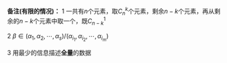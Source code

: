 **备注(有限的情况)：**
1 一共有$n$个元素，取$C_n^k$个元素，剩余$n-k$个元素，再从剩余的$n-k$个元素中取一个，既$C_{n-k}^1$

2 $\beta\in(\alpha_1,\alpha_2,\cdots,\alpha_s)/(\alpha_{i_1},\alpha_{i_2},\cdots,\alpha_{i_m})$

3 用最少的信息描述**全量**的数据